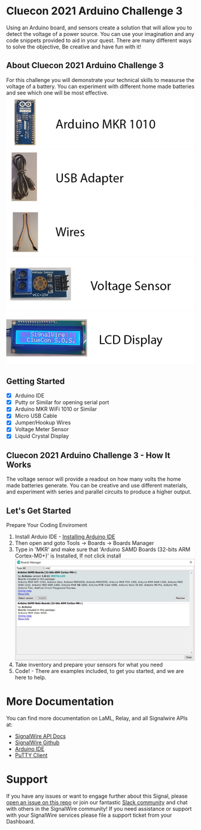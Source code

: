 # Cluecon 2021 Arduino Challenge 3
Using an Arduino board, and sensors create a solution that will allow 
you to detect the voltage of a power source. You can use your imagination and any 
code snippets provided to aid in your quest.  There are many different 
ways to solve the objective, Be creative and have fun with it!
## About Cluecon 2021 Arduino Challenge 3
For this challenge you will demonstrate your technical skills to measurse the voltage of a battery. You can experiment with different home made batteries and see which one will be most effective.   
![Screenshot](mkr-wifi-1010-2.jpg) ![Screenshot](micro-usb.jpg) 
![Screenshot](wires.jpg) ![Screenshot](voltage-sensor.png) ![Screenshot](liquid-crystal.png)
## Getting Started
- [x] Arduino IDE 
- [x] Putty or Similar for opening serial port 
- [x] Arduino MKR WiFi 1010 or Similar 
- [x] Micro USB Cable 
- [x] Jumper/Hookup Wires
- [x] Voltage Meter Sensor
- [x] Liquid Crystal Display
## Cluecon 2021 Arduino Challenge 3 - How It Works
The voltage sensor will provide a readout on how many volts the home made batteries generate.  You can be creative and use different materials, and experiment with series and parallel circuits to produce a higher output.  
## Let's Get Started
Prepare Your Coding Enviroment 
1. Install Arduio IDE - [Installing Arduino IDE](https://www.arduino.cc/en/guide/windows) 
2. Then open and goto Tools -> Boards -> Boards Manager 
3. Type in 'MKR' and make sure that 'Arduino SAMD Boards (32-bits ARM Cortex-M0+)' is Installed, If not 
click install ![Screenshot](arduino-ide-mkr-board-install.jpg) 
4. Take inventory and prepare your sensors for what you need 
5. Code! - There are examples included, to get you started, and we are here to help.
# More Documentation
You can find more documentation on LaML, Relay, and all Signalwire APIs 
at: 
- [SignalWire API Docs](https://docs.signalwire.com) 
- [SignalWire Github](https://gituhb.com/signalwire) 
- [Arduino IDE](https://www.arduino.cc/en/guide/windows) 
- [PuTTY Client](https://www.chiark.greenend.org.uk/~sgtatham/putty/latest.html)
# Support
If you have any issues or want to engage further about this Signal, 
please [open an issue on this repo](../../issues) or join our fantastic 
[Slack community](https://signalwire.community) and chat with others in 
the SignalWire community! If you need assistance or support with your 
SignalWire services please file a support ticket from your Dashboard.
